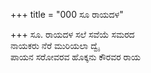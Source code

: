 +++
title = "000 ಸೂ ರಾಯದಳ"

+++
ಸೂ. ರಾಯದಳ ಸಲೆ ಸವೆಯೆ ಸಮರದ  
ನಾಯಕರು ನೆರೆ ಮುರಿಯಲಾ ದ್ವೈ  
ಪಾಯನ ಸರೋವರವ ಹೊಕ್ಕನು ಕೌರವರ ರಾಯ